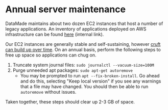 # Annual server maintenance

DataMade maintains about two dozen EC2 instances that host a number of legacy
applications. An inventory of applications deployed on AWS infrastructure can
be found [here](https://docs.google.com/spreadsheets/d/1_c1_v4IJ5wLpjUt0p0Feq3LXskItu5Ml9J6gZucSqpw/edit?usp=sharing) (internal link).

Our EC2 instances are generally stable and self-sustaining, however [cruft can
build up over time](https://github.com/datamade/how-to/issues/156#issue-778165823). On an annual basis, perform the following steps to free up
space so applications can chug on.

1. Truncate system journal files: `sudo journalctl --vacuum-size=100M`
2. Purge unneeded apt packages: `sudo apt-get autoremove`
    - You may be prompted to run `apt --fix-broken-install`. Go ahead and do this, selecting "Keep local version" if you see any warnings that a file may have changed. You should then be able to run `autoremove` without issues.

Taken together, these steps should clear up 2-3 GB of space.
